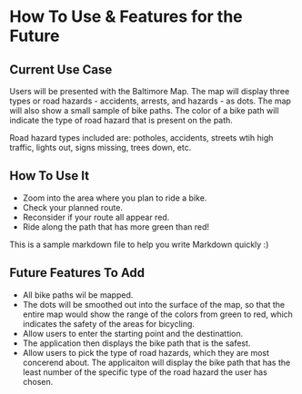 How To Use & Features for the Future
=========================== 

## Current Use Case

Users will be presented with the Baltimore Map. The map will display three types or road hazards - accidents, arrests, and hazards - as dots. The map will also show a small sample of bike paths. The color of a bike path will indicate the type of road hazard that is present on the path. 

Road hazard types included are: potholes, accidents, streets wtih high traffic, lights out, signs missing, trees down, etc.

## How To Use It

- Zoom into the area where you plan to ride a bike. 
- Check your planned route. 
- Reconsider if your route all appear red.
- Ride along the path that has more green than red!

This is a sample markdown file to help you write Markdown quickly :)

## Future Features To Add

- All bike paths wil be mapped.
- The dots will be smoothed out into the surface of the map, so that the entire map would show the range of the colors from green to red, which indicates the safety of the areas for bicycling. 
- Allow users to enter the starting point and the destinattion.
- The application then displays the bike path that is the safest.
- Allow users to pick the type of road hazards, which they are most concerend about. The applicaiton will display the bike path that has the least number of the specific type of the road hazard the user has chosen. 
 
